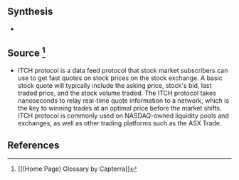## Synthesis
- 
## Source [^1]
- ITCH protocol is a data feed protocol that stock market subscribers can use to get fast quotes on stock prices on the stock exchange. A basic stock quote will typically include the asking price, stock's bid, last traded price, and the stock volume traded. The ITCH protocol takes nanoseconds to relay real-time quote information to a network, which is the key to winning trades at an optimal price before the market shifts. ITCH protocol is commonly used on NASDAQ-owned liquidity pools and exchanges, as well as other trading platforms such as the ASX Trade.
## References

[^1]: [[(Home Page) Glossary by Capterra]]